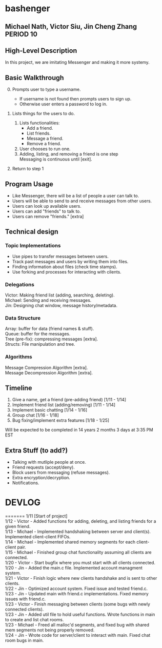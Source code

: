 # bashenger
## Michael Nath, Victor Siu, Jin Cheng Zhang PERIOD 10

## High-Level Description
In this project, we are imitating Messenger and making it more systemy.

## Basic Walkthrough
0.  Prompts user to type a username.
    - If username is not found then prompts users to sign up.
    - Otherwise user enters a password to log in.
    
1. Lists things for the users to do.
    1. Lists functionalities:
        - Add a friend.
        - List friends.
        - Message a friend.
        - Remove a friend.
    2. User chooses to run one.
    3. Adding, listing, and removing a friend is one step\
    Messaging is continuous until [exit].
    
2. Return to step 1

## Program Usage
- Like Messenger, there will be a list of people a user can talk to. 
- Users will be able to send to and receive messages from other users. 
- Users can look up available users.
- Users can add "friends" to talk to.
- Users can remove "friends." [extra]

## Technical design
### Topic Implementations
- Use pipes to transfer messages between users.
- Track past messages and users by writing them into files.
- Finding information about files (check time stamps).
- Use forking and processes for interacting with cilents.

### Delegations
Victor:  Making friend list (adding, searching, deleting). \
Michael: Sending and receiving messages. \
Jin:     Designing chat window, message history/metadata. 

### Data Structure
Array: buffer for data (friend names & stuff).\
Queue: buffer for the messages.\
Tree (pre-fix):  compressing messages [extra].\
Structs: File manipulation and tree.

### Algorithms
Message Compression Algorithm [extra]. \
Message Decompression Algorithm [extra].

## Timeline
1. Give a name, get a friend (pre-adding friend)  [1/11 - 1/14]
2. Implement friend list (adding/removing)        [1/11 - 1/14]
3. Implement basic chatting                       [1/14 - 1/16]
4. Group chat                                     [1/16 - 1/18]
5. Bug fixing/implement extra features            [1/18 - 1/25]

Will be expected to be completed in 14 years 2 months 3 days at 3:35 PM EST

## Extra Stuff (to add?)
- Talking with mutliple people at once.
- Friend requests (accept/deny).
- Block users from messaging (refuse messages).
- Extra encryption/decryption.
- Notifications.


# DEVLOG
=======
1/11 [Start of project]\
1/12 - Victor  - Added functions for adding, deleting, and listing friends for a given friend.\
1/13 - Michael - Implemented handshaking between server and client(s). Implemented client-client FIFOs.\
1/14 - Michael - Implemented shared memory segments for each client-client pair.\
1/15 - Michael - Finished group chat functionality assuming all clients are connected. \
1/20 - Victor  - Start bugfix where you must start with all clients connected.\
1/20 - Jin     - Added the main.c file. Implemented account managment system.\
1/21 - Victor  - Finish logic where new clients handshake and is sent to other clients.\
1/22 - Jin     - Optimized account system. Fixed issue and tested friend.c.\
1/23 - Jin     - Updated main with friend.c implementations. Fixed memory issues with friend.c.\
1/23 - Victor  - Finish messaging between clients (some bugs with newly connected clients).\
1/23 - Jin     - Added util file to hold useful functions. Wrote functions in main to create and list chat rooms.\
1/23 - Michael - Freed all malloc'd segments, and fixed bug with shared mem segments not being properly removed.\
1/24 - Jin     - Wrote code for server/client to interact with main. Fixed chat room bugs in main.
